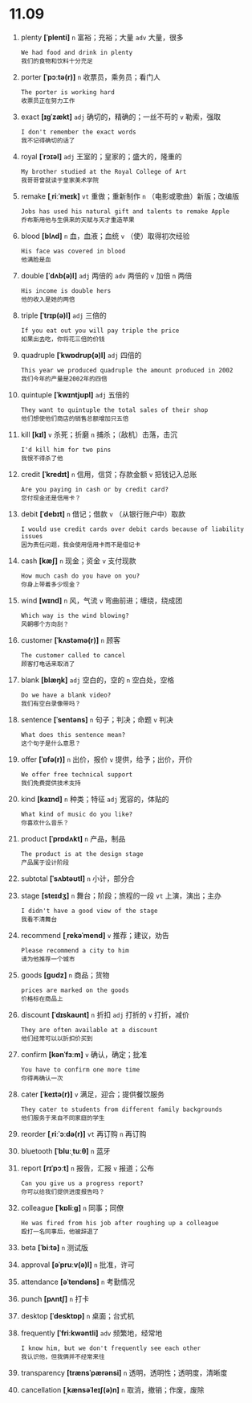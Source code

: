 # 11.09

1. plenty **[ˈplenti]** `n` 富裕；充裕；大量 `adv` 大量，很多

   ```
   We had food and drink in plenty
   我们的食物和饮料十分充足
   ```

2. porter **[ˈpɔːtə(r)]** `n` 收票员，乘务员；看门人

   ```
   The porter is working hard
   收票员正在努力工作
   ```

3. exact **[ɪɡˈzækt]** `adj` 确切的，精确的；一丝不苟的 `v` 勒索，强取

   ```
   I don't remember the exact words
   我不记得确切的话了
   ```

4. royal **[ˈrɔɪəl]** `adj` 王室的；皇家的；盛大的，隆重的

   ```
   My brother studied at the Royal College of Art
   我哥哥曾就读于皇家美术学院
   ```

5. remake **[ˌriːˈmeɪk]** `vt` 重做；重新制作 `n` （电影或歌曲）新版；改编版

   ```
   Jobs has used his natural gift and talents to remake Apple
   乔布斯用他与生俱来的天赋与天才重造苹果
   ```

6. blood **[blʌd]** `n` 血，血液；血统 `v` （使）取得初次经验

   ```
   His face was covered in blood
   他满脸是血
   ```

7. double **[ˈdʌb(ə)l]** `adj` 两倍的 `adv` 两倍的 `v` 加倍 `n` 两倍

   ```
   His income is double hers
   他的收入是她的两倍
   ```

8. triple **[ˈtrɪp(ə)l]** `adj` 三倍的

   ```
   If you eat out you will pay triple the price
   如果出去吃，你将花三倍的价钱
   ```

9. quadruple **[ˈkwɒdrʊp(ə)l]** `adj` 四倍的

   ```
   This year we produced quadruple the amount produced in 2002
   我们今年的产量是2002年的四倍
   ```

10. quintuple **[ˈkwɪntjʊpl]** `adj` 五倍的

    ```
    They want to quintuple the total sales of their shop
    他们想使他们商店的销售总额增加只五倍
    ```

11. kill **[kɪl]** `v` 杀死；折磨 `n` 捕杀；（敌机）击落，击沉

    ```
    I'd kill him for two pins
    我恨不得杀了他
    ```

12. credit **[ˈkredɪt]** `n` 信用，信贷；存款金额 `v` 把钱记入总账

    ```
    Are you paying in cash or by credit card?
    您付现金还是信用卡？
    ```

13. debit **[ˈdebɪt]** `n` 借记；借款 `v` （从银行账户中）取款

    ```
    I would use credit cards over debit cards because of liability issues
    因为责任问题，我会使用信用卡而不是借记卡
    ```

14. cash **[kæʃ]** `n` 现金；资金 `v` 支付现款

    ```
    How much cash do you have on you?
    你身上带着多少现金？
    ```

15. wind **[wɪnd]** `n` 风，气流 `v` 弯曲前进；缠绕，绕成团

    ```
    Which way is the wind blowing?
    风朝哪个方向刮？
    ```

16. customer **[ˈkʌstəmə(r)]** `n` 顾客

    ```
    The customer called to cancel
    顾客打电话来取消了
    ```

17. blank **[blæŋk]** `adj` 空白的，空的 `n` 空白处，空格

    ```
    Do we have a blank video?
    我们有空白录像带吗？
    ```

18. sentence **[ˈsentəns]** `n` 句子；判决；命题 `v` 判决

    ```
    What does this sentence mean?
    这个句子是什么意思？
    ```

19. offer **[ˈɒfə(r)]** `n` 出价，报价 `v` 提供，给予；出价，开价

    ```
    We offer free technical support
    我们免费提供技术支持
    ```

20. kind **[kaɪnd]** `n` 种类；特征 `adj` 宽容的，体贴的

    ```
    What kind of music do you like?
    你喜欢什么音乐？
    ```

21. product **[ˈprɒdʌkt]** `n` 产品，制品

    ```
    The product is at the design stage
    产品属于设计阶段
    ```

22. subtotal **[ˈsʌbtəʊtl]** `n` 小计，部分合

23. stage **[steɪdʒ]** `n` 舞台；阶段；旅程的一段 `vt` 上演，演出；主办

    ```
    I didn't have a good view of the stage
    我看不清舞台
    ```

24. recommend **[ˌrekəˈmend]** `v` 推荐；建议，劝告

    ```
    Please recommend a city to him
    请为他推荐一个城市
    ```

25. goods **[ɡʊdz]** `n` 商品；货物

    ```
    prices are marked on the goods
    价格标在商品上
    ```

26. discount **[ˈdɪskaʊnt]** `n` 折扣 `adj` 打折的 `v` 打折，减价

    ```
    They are often available at a discount
    他们经常可以以折扣价买到
    ```

27. confirm **[kənˈfɜːm]** `v` 确认，确定；批准

    ```
    You have to confirm one more time
    你得再确认一次
    ```

28. cater **[ˈkeɪtə(r)]** `v` 满足，迎合；提供餐饮服务

    ```
    They cater to students from different family backgrounds
    他们服务于来自不同家庭的学生
    ```

29. reorder **[ˌriːˈɔːdə(r)]** `vt` 再订购 `n` 再订购

30. bluetooth **[ˈbluːˌtuːθ]** `n` 蓝牙

31. report **[rɪˈpɔːt]** `n` 报告，汇报 `v` 报道；公布

    ```
    Can you give us a progress report?
    你可以给我们提供进度报告吗？
    ```

32. colleague **[ˈkɒliːɡ]** `n` 同事；同僚

    ```
    He was fired from his job after roughing up a colleague
    殴打一名同事后，他被辞退了
    ```

33. beta **[ˈbiːtə]** `n` 测试版

34. approval **[əˈpruːv(ə)l]** `n` 批准，许可

35. attendance **[əˈtendəns]** `n` 考勤情况

36. punch **[pʌntʃ]** `n` 打卡

37. desktop **[ˈdesktɒp]** `n` 桌面；台式机

38. frequently **[ˈfriːkwəntli]** `adv` 频繁地，经常地

    ```
    I know him, but we don't frequently see each other
    我认识他，但我俩并不经常来往
    ```

39. transparency **[trænsˈpærənsi]** `n` 透明，透明性；透明度，清晰度

40. cancellation **[ˌkænsəˈleɪʃ(ə)n]** `n` 取消，撤销；作废，废除
